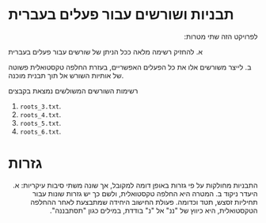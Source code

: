 # תבניות ושורשים עבור פעלים בעברית  
<p dir='rtl' align='right'>
לפרויקט הזה שתי מטרות:
 
א. להחזיק רשימה מלאה ככל הניתן של שורשים עבור פעלים בעברית

ב. לייצר משורשים אלו את כל הפעלים האפשריים, בעזרת החלפה טקסטואלית פשוטה של אותיות השורש אל תוך תבנית מוכנה.

רשימות השורשים המשולשים נמצאת בקבצים
</p>

1. `roots_3.txt`.
1. `roots_4.txt`.
1. `roots_5.txt`.
1. `roots_6.txt`.

# גזרות

<p dir='rtl' align='right'>
התבניות מחולקות על פי גזרות באופן דומה למקובל, אך שונה משתי סיבות עיקריות:
א. היעדר ניקוד
ב. המטרה היא החלפה טקסטואלית, ולשם כך יש גזרות שונות עבור תחיליות זסצש, תטד וכדומה.
פעולת החישוב היחידה שמתבצעת לאחר ההחלפה הטקסטואלית, היא כיווץ של "ננ" אל "נ" בודדת, במילים כגון "תסתבננה".

</p>
 
